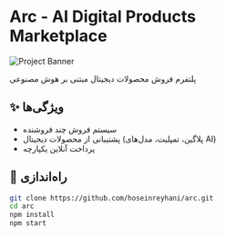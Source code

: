 # Arc - AI Digital Products Marketplace

![Project Banner](https://via.placeholder.com/1200x400) <!-- تصویر شاخص پروژه -->

پلتفرم فروش محصولات دیجیتال مبتنی بر هوش مصنوعی

## ✨ ویژگی‌ها
- سیستم فروش چند فروشنده
- پشتیبانی از محصولات دیجیتال (پلاگین، تمپلیت، مدل‌های AI)
- پرداخت آنلاین یکپارچه

## 🚀 راه‌اندازی
```bash
git clone https://github.com/hoseinreyhani/arc.git
cd arc
npm install
npm start
